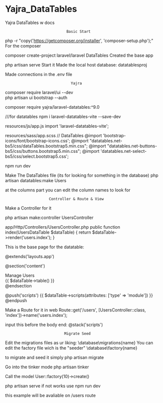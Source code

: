 # Yajra_DataTables

Yajra DataTables w docs


                                Basic Start

php -r "copy('https://getcomposer.org/installer', 'composer-setup.php');" 
For the composer

composer create-project laravel/laravel DataTables
Created the base app

php artisan serve 
Start it
Made the local host database:
datatablesproj

Made connections in the .env file 

                                  Yajra
composer require laravel/ui --dev  
php artisan ui bootstrap --auth
 
composer require yajra/laravel-datatables:^9.0

///for datatables
npm i laravel-datatables-vite --save-dev 

resources/js/app.js
import 'laravel-datatables-vite';

resources/sass/app.scss
// DataTables
@import 'bootstrap-icons/font/bootstrap-icons.css';
@import "datatables.net-bs5/css/dataTables.bootstrap5.min.css";
@import "datatables.net-buttons-bs5/css/buttons.bootstrap5.min.css";
@import 'datatables.net-select-bs5/css/select.bootstrap5.css';

npm run dev

Make The DataTables file (its for looking for something in the database)
php artisan datatables:make Users

at the columns part you can edit the column names to look for


                        Controller & Route & View

Make a Controller for it

php artisan make:controller UsersController

app/Http/Controllers/UsersController.php
    public function index(UsersDataTable $dataTable)
    {
        return $dataTable->render('users.index');
    }

This is the base page for the datatable:

@extends('layouts.app')
 
@section('content')
    <div class="container">
        <div class="card">
            <div class="card-header">Manage Users</div>
            <div class="card-body">
                {{ $dataTable->table() }}
            </div>
        </div>
    </div>
@endsection
 
@push('scripts')
    {{ $dataTable->scripts(attributes: ['type' => 'module']) }}
@endpush


Make a Route for it in web
Route::get('/users', [UsersController::class, 'index'])->name('users.index');

input this before the body end:
    @stack('scripts')


                               Migrate Seed

Edit the migrations files as ur liking:
\database\migrations\{name}
You can edit the factory file wich is the "seeder" 
\database\factory\{name}

to migrate and seed it simply 
php artisan migrate

Go into the tinker mode
php artisan tinker

Call the model 
User::factory(10)->create()

php artisan serve
if not works use 
npm run dev 

this example will be avaliable on /users route
